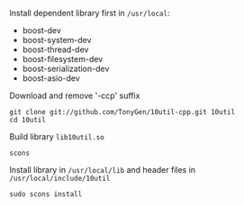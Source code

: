Install dependent library first in `/usr/local`:

- boost-dev
- boost-system-dev
- boost-thread-dev
- boost-filesystem-dev
- boost-serialization-dev
- boost-asio-dev

Download and remove '-ccp' suffix

	git clone git://github.com/TonyGen/10util-cpp.git 10util
	cd 10util

Build library `lib10util.so`

	scons

Install library in `/usr/local/lib` and header files in `/usr/local/include/10util`

	sudo scons install
